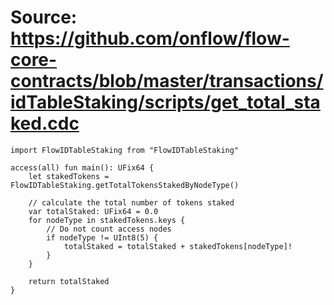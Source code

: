 # Source: https://github.com/onflow/flow-core-contracts/blob/master/transactions/idTableStaking/scripts/get_total_staked.cdc

```
import FlowIDTableStaking from "FlowIDTableStaking"

access(all) fun main(): UFix64 {
    let stakedTokens = FlowIDTableStaking.getTotalTokensStakedByNodeType()

    // calculate the total number of tokens staked
    var totalStaked: UFix64 = 0.0
    for nodeType in stakedTokens.keys {
        // Do not count access nodes
        if nodeType != UInt8(5) {
            totalStaked = totalStaked + stakedTokens[nodeType]!
        }
    }

    return totalStaked
}
```